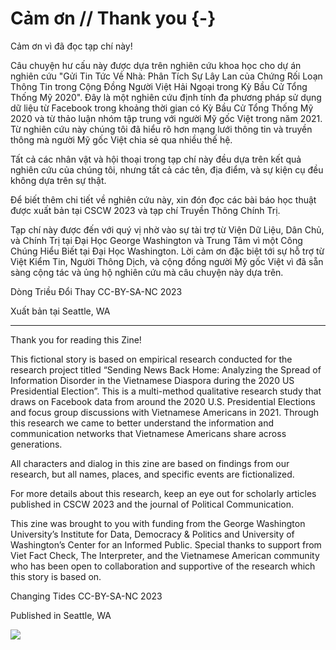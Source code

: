 # Cảm ơn // Thank you {-}

Cảm ơn vì đã đọc tạp chí này!

Câu chuyện hư cấu này được dựa trên nghiên cứu khoa học cho dự án nghiên cứu "Gửi Tin Tức Về Nhà: Phân Tích Sự Lây Lan của Chứng Rối Loạn Thông Tin trong Cộng Đồng Người Việt Hải Ngoại trong Kỳ Bầu Cử Tổng Thống Mỹ 2020". Đây là một nghiên cứu định tính đa phương pháp sử dụng dữ liệu từ Facebook trong khoảng thời gian có Kỳ Bầu Cử Tổng Thống Mỹ 2020 và từ thảo luận nhóm tập trung với người Mỹ gốc Việt trong năm 2021. Từ nghiên cứu này chúng tôi đã hiểu rõ hơn mạng lưới thông tin và truyền thông mà người Mỹ gốc Việt chia sẻ qua nhiều thế hệ. 

Tất cả các nhân vật và hội thoại trong tạp chí này đều dựa trên kết quả nghiên cứu của chúng tôi, nhưng tất cả các tên, địa điểm, và sự kiện cụ đều không dựa trên sự thật.

Để biết thêm chi tiết về nghiên cứu này, xin đón đọc các bài báo học thuật được xuất bản tại CSCW 2023 và tạp chí Truyền Thông Chính Trị. 

Tạp chí này được đến với quý vị nhờ vào sự tài trợ từ Viện Dữ Liệu, Dân Chủ, và Chính Trị tại Đại Học George Washington và Trung Tâm vì một Công Chúng Hiểu Biết tại Đại Học Washington. Lời cảm ơn đặc biệt tới sự hỗ trợ từ Việt Kiểm Tin, Người Thông Dịch, và cộng đồng người Mỹ gốc Việt vì đã sẵn sàng cộng tác và ủng hộ nghiên cứu mà câu chuyện này dựa trên.

Dòng Triều Đổi Thay CC-BY-SA-NC 2023

Xuất bản tại Seattle, WA

--- 

Thank you for reading this Zine!

This fictional story is based on empirical research conducted for the research project titled “Sending News Back Home: Analyzing the Spread of Information Disorder in the Vietnamese Diaspora during the 2020 US Presidential Election”. This is a multi-method qualitative research study that draws on Facebook data from around the 2020 U.S. Presidential Elections and focus group discussions with Vietnamese Americans in 2021. Through this research we came to better understand the information and communication networks that Vietnamese Americans share across generations. 

All characters and dialog in this zine are based on findings from our research, but all names, places, and specific events are fictionalized.

For more details about this research, keep an eye out for scholarly articles published in CSCW 2023 and the journal of Political Communication. 

This zine was brought to you with funding from the George Washington University’s Institute for Data, Democracy & Politics and University of Washington’s Center for an Informed Public. Special thanks to support from Viet Fact Check, The Interpreter, and the Vietnamese American community who has been open to collaboration and supportive of the research which this story is based on. 

Changing Tides CC-BY-SA-NC 2023

Published in Seattle, WA 

![](~/Library/CloudStorage/OneDrive-UW/VietMisinfoResearch/changing-tides/content-vn/changingTides-cover-back.png)
